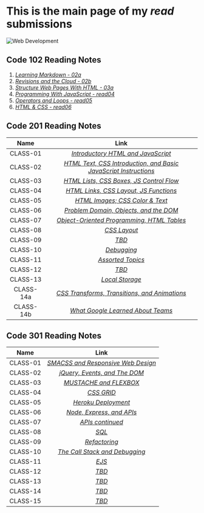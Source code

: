 # **This is the main page of my *read* submissions**

![Web Development](https://image.freepik.com/free-vector/modern-web-design-concept-with-flat-design_23-2147856748.jpg)

## Code 102 Reading Notes

1. [_Learning Markdown - 02a_](102/02a.md)
1. [_Revisions and the Cloud - 02b_](102/02b.md)
1. [_Structure Web Pages With HTML - 03a_](102/03a.md)
1. [_Programming With JavaScript - read04_](102/read04.md)
1. [_Operators and Loops - read05_](102/read05.md)
1. [_HTML & CSS - read06_](102/read06.md)

## Code 201 Reading Notes

| Name         | Link                                                                                |
|    :----:    |                                      :----:                                         |
| CLASS-01     | [_Introductory HTML and JavaScript_](201/class-01.md)                               |
| CLASS-02     | [_HTML Text, CSS Introduction, and Basic JavaScript Instructions_](201/class-02.md) |
| CLASS-03     | [_HTML Lists, CSS Boxes, JS Control Flow_](201/class-03.md)                         |
| CLASS-04     | [_HTML Links, CSS Layout, JS Functions_](201/class-04.md)                           |
| CLASS-05     | [_HTML Images; CSS Color & Text_](201/class-05.md)                                  |
| CLASS-06     | [_Problem Domain, Objects, and the DOM_](201/class-06.md)                           |
| CLASS-07     | [_Object-Oriented Programming, HTML Tables_](201/class-07.md)                       |
| CLASS-08     | [_CSS Layout_](201/class-08.md)                                                     |
| CLASS-09     | [_TBD_](201/read09.md)                                                              |
| CLASS-10     | [_Debugging_](201/class-10.md)                                                      |
| CLASS-11     | [_Assorted Topics_](201/class-11.md)                                                |
| CLASS-12     | [_TBD_](201/read12.md)                                                              |
| CLASS-13     | [_Local Storage_](201/class-13.md)                                                  |
| CLASS-14a    | [_CSS Transforms, Transitions, and Animations_](201/class-14a.md)                   |
| CLASS-14b    | [_What Google Learned About Teams_](201/class-14b.md)                               |


## Code 301 Reading Notes

| Name         | Link                                                                                |
|    :----:    |                                      :----:                                         |
| CLASS-01     | [_SMACSS and Responsive Web Design_](301/class-01.md)                               |
| CLASS-02     | [_jQuery, Events, and The DOM_](301/class-02.md)                                    |
| CLASS-03     | [_MUSTACHE and FLEXBOX_](301/class-03.md)                                           |
| CLASS-04     | [_CSS GRID_](301/class-04.md)                                                       |
| CLASS-05     | [_Heroku Deployment_](301/class-05.md)                                              |
| CLASS-06     | [_Node, Express, and APIs_](301/class-06.md)                                        |
| CLASS-07     | [_APIs continued_](301/class-07.md)                                                 |
| CLASS-08     | [_SQL_](301/class-08.md)                                                            |
| CLASS-09     | [_Refactoring_](301/class-09.md)                                                    |
| CLASS-10     | [_The Call Stack and Debugging_](301/class-10.md)                                   |
| CLASS-11     | [_EJS_](301/class-11.md)                                                            |
| CLASS-12     | [_TBD_](201/class-02.md)                                                            |
| CLASS-13     | [_TBD_](201/class-02.md)                                                            |
| CLASS-14     | [_TBD_](201/class-02.md)                                                            |
| CLASS-15     | [_TBD_](201/class-02.md)                                                            |

